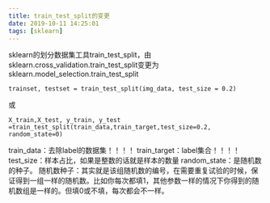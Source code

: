 ```yaml
---
title: train_test_split的变更
date: 2019-10-11 14:25:01
tags: [sklearn]
---
```

sklearn的划分数据集工具train_test_split，由sklearn.cross_validation.train_test_split变更为sklearn.model_selection.train_test_split
```
trainset, testset = train_test_split(img_data, test_size = 0.2)
```
或
```
X_train,X_test, y_train, y_test =train_test_split(train_data,train_target,test_size=0.2, random_state=0)
```

train_data：去除label的数据集！！！！
train_target：label集合！！！！
test_size：样本占比，如果是整数的话就是样本的数量
random_state：是随机数的种子。
随机数种子：其实就是该组随机数的编号，在需要重复试验的时候，保证得到一组一样的随机数。比如你每次都填1，其他参数一样的情况下你得到的随机数组是一样的。但填0或不填，每次都会不一样。